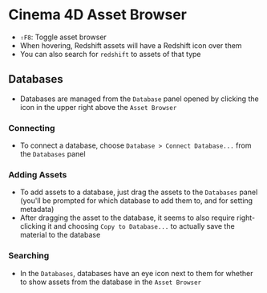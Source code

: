 # Cinema 4D Asset Browser

- `⇧F8`: Toggle asset browser
- When hovering, Redshift assets will have a Redshift icon over them
- You can also search for `redshift` to assets of that type

## Databases

- Databases are managed from the `Database` panel opened by clicking the icon in the upper right above the `Asset Browser`

### Connecting

- To connect a database, choose `Database > Connect Database...` from the `Databases` panel

### Adding Assets

- To add assets to a database, just drag the assets to the `Databases` panel (you'll be prompted for which database to add them to, and for setting metadata)
- After dragging the asset to the database, it seems to also require right-clicking it and choosing `Copy to Database...` to actually save the material to the database

### Searching

- In the `Databases`, databases have an eye icon next to them for whether to show assets from the database in the `Asset Browser`

